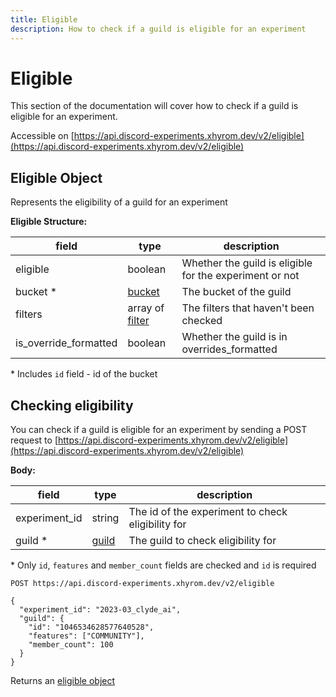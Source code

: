 ```yaml
---
title: Eligible
description: How to check if a guild is eligible for an experiment
---
```


# Eligible

This section of the documentation will cover how to check if a guild is eligible for an experiment.

Accessible on [https://api.discord-experiments.xhyrom.dev/v2/eligible](https://api.discord-experiments.xhyrom.dev/v2/eligible)

## Eligible Object

Represents the eligibility of a guild for an experiment

**Eligible Structure:**

| field                 | type                                                      | description                                             |
| --------------------- | --------------------------------------------------------- | ------------------------------------------------------- |
| eligible              | boolean                                                   | Whether the guild is eligible for the experiment or not |
| bucket *              | [bucket](./experiments#population-bucket-object)          | The bucket of the guild                                 |
| filters               | array of [filter](./experiments#population-filter-object) | The filters that haven't been checked                   |
| is_override_formatted | boolean                                                   | Whether the guild is in overrides_formatted             |

\* Includes `id` field - id of the bucket

## Checking eligibility

You can check if a guild is eligible for an experiment by sending a POST request to [https://api.discord-experiments.xhyrom.dev/v2/eligible](https://api.discord-experiments.xhyrom.dev/v2/eligible)

**Body:**

| field         | type                                                                                      | description                                       |
| ------------- | ----------------------------------------------------------------------------------------- | ------------------------------------------------- |
| experiment_id | string                                                                                    | The id of the experiment to check eligibility for |
| guild *       | [guild](https://discord.com/developers/docs/resources/guild#guild-object-guild-structure) | The guild to check eligibility for                |

\* Only `id`, `features` and `member_count` fields are checked and `id` is required

```
POST https://api.discord-experiments.xhyrom.dev/v2/eligible

{
  "experiment_id": "2023-03_clyde_ai",
  "guild": {
    "id": "1046534628577640528",
    "features": ["COMMUNITY"],
    "member_count": 100
  }
}
```

Returns an [eligible object](#eligible-object)
